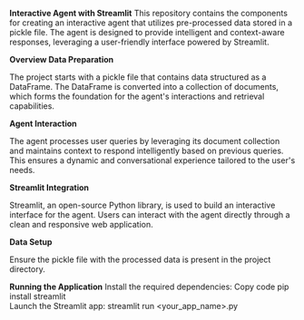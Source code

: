 **Interactive Agent with Streamlit**
This repository contains the components for creating an interactive agent that utilizes pre-processed data stored in a pickle file. The agent is designed to provide intelligent and context-aware responses, leveraging a user-friendly interface powered by Streamlit.

**Overview
Data Preparation**

The project starts with a pickle file that contains data structured as a DataFrame.
The DataFrame is converted into a collection of documents, which forms the foundation for the agent's interactions and retrieval capabilities.

**Agent Interaction**

The agent processes user queries by leveraging its document collection and maintains context to respond intelligently based on previous queries.
This ensures a dynamic and conversational experience tailored to the user's needs.

**Streamlit Integration**

Streamlit, an open-source Python library, is used to build an interactive interface for the agent.
Users can interact with the agent directly through a clean and responsive web application.

**Data Setup**

Ensure the pickle file with the processed data is present in the project directory.

**Running the Application**
Install the required dependencies:
Copy code
pip install streamlit  
Launch the Streamlit app:
streamlit run <your_app_name>.py  
